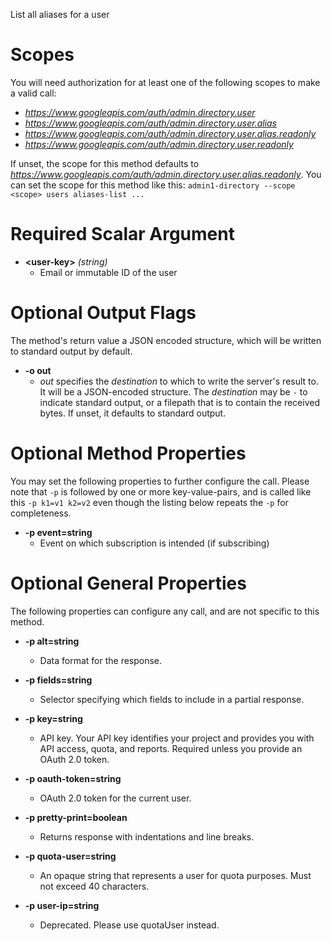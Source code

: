 List all aliases for a user
# Scopes

You will need authorization for at least one of the following scopes to make a valid call:

* *https://www.googleapis.com/auth/admin.directory.user*
* *https://www.googleapis.com/auth/admin.directory.user.alias*
* *https://www.googleapis.com/auth/admin.directory.user.alias.readonly*
* *https://www.googleapis.com/auth/admin.directory.user.readonly*

If unset, the scope for this method defaults to *https://www.googleapis.com/auth/admin.directory.user.alias.readonly*.
You can set the scope for this method like this: `admin1-directory --scope <scope> users aliases-list ...`
# Required Scalar Argument
* **&lt;user-key&gt;** *(string)*
    - Email or immutable ID of the user

# Optional Output Flags

The method's return value a JSON encoded structure, which will be written to standard output by default.

* **-o out**
    - *out* specifies the *destination* to which to write the server's result to.
      It will be a JSON-encoded structure.
      The *destination* may be `-` to indicate standard output, or a filepath that is to contain the received bytes.
      If unset, it defaults to standard output.
# Optional Method Properties

You may set the following properties to further configure the call. Please note that `-p` is followed by one 
or more key-value-pairs, and is called like this `-p k1=v1 k2=v2` even though the listing below repeats the
`-p` for completeness.

* **-p event=string**
    - Event on which subscription is intended (if subscribing)

# Optional General Properties

The following properties can configure any call, and are not specific to this method.

* **-p alt=string**
    - Data format for the response.

* **-p fields=string**
    - Selector specifying which fields to include in a partial response.

* **-p key=string**
    - API key. Your API key identifies your project and provides you with API access, quota, and reports. Required unless you provide an OAuth 2.0 token.

* **-p oauth-token=string**
    - OAuth 2.0 token for the current user.

* **-p pretty-print=boolean**
    - Returns response with indentations and line breaks.

* **-p quota-user=string**
    - An opaque string that represents a user for quota purposes. Must not exceed 40 characters.

* **-p user-ip=string**
    - Deprecated. Please use quotaUser instead.
